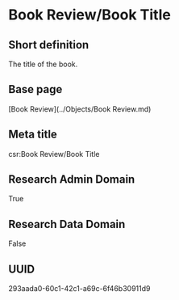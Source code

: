 # Book Review/Book Title
## Short definition
The title of the book.
## Base page
[Book Review](../Objects/Book Review.md)
## Meta title
csr:Book Review/Book Title
## Research Admin Domain
True
## Research Data Domain
False
## UUID
293aada0-60c1-42c1-a69c-6f46b30911d9
